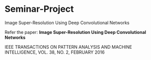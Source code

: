 # Seminar-Project
Image Super-Resolution Using Deep Convolutional Networks

Refer the paper: 
**Image Super-Resolution Using Deep Convolutional Networks** 

IEEE TRANSACTIONS ON PATTERN ANALYSIS AND MACHINE INTELLIGENCE, VOL. 38, NO. 2, FEBRUARY 2016
